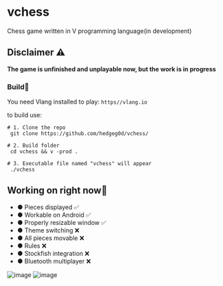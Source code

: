 # vchess
Chess game written in V programming language(in development)

## Disclaimer ⚠️
**The game is unfinished and unplayable now, but the work is in progress**

### Build🔨

You need Vlang installed to play: `https//vlang.io`

to build use:
```
# 1. Clone the repo
 git clone https://github.com/hedgeg0d/vchess/
 
# 2. Build folder
 cd vchess && v -prod .

# 3. Executable file named "vchess" will appear
 ./vchess
```

## Working on right now🔧
- ● Pieces displayed ✅
- ● Workable on Android ✅
- ● Properly resizable window ✅
- ● Theme switching ❌
- ● All pieces movable ❌
- ● Rules ❌
- ● Stockfish integration ❌
- ● Bluetooth multiplayer ❌

![image](https://user-images.githubusercontent.com/83360271/218329899-d16b3840-fb20-4f2b-88e0-0beb8441a101.png)
![image](https://user-images.githubusercontent.com/83360271/218329911-e9e18c98-6099-4f6d-b67d-b8642577e531.png)

